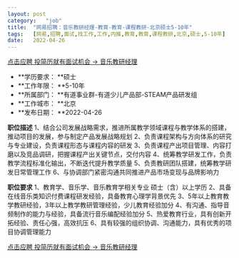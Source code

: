 ```yaml
---
layout:	post
category:	"job"
title:	"网易招聘：音乐教研经理-教育-教育-课程教研-北京硕士5-10年"
tags:	[网易,招聘,面试,找工作,工作,内推,教育,教育,课程教研,北京,硕士,5-10年]
date:	2022-04-26
---
```


[点击应聘 投简历就有面试机会 -> 音乐教研经理](http://mobile.bole.netease.com/bole/boleDetail?id=36510&employeeId=346f03c3cda5f04c&key=all)



- **学历要求： **硕士
- **工作年限： **5-10年
- **所属部门： **有道事业群-有道少儿产品部-STEAM产品研发组
- **工作城市： **北京
- **发布日期： **2022-04-26



**职位描述**
1、结合公司发展战略需求，推进所属教学领域课程与教学体系的搭建，推动项目的发展，参与制定产品发展战略规划
2、负责课程架构与方向体系的研究与专业建设，负责课程形态与课程内容的研发
3、负责课程产出项目管理、内容打磨以及竞品调研，把握课程产出关键节点，交付内容
4、统筹教学研发工作，负责教学流程标准化输出，不断迭代提升教学质量
5、负责教研团队搭建，统筹教学研发日常管理工作
6、与协调部门紧密沟通共同推进产品市场变现与品牌影响力



**职位要求**
1、教育学、音乐学、音乐教育学相关专业 硕士（含）以上学历
2、具备在线音乐类知识付费课程研发经验，具备教育心理学背景优先
3、5年以上教育教学教研经验，3年以上教学教研管理经验，少儿教育经验加分
4、有沟通、指导音频制作的能力与经验，具备流行音乐编配经验加分
5、热爱教育行业，具有创新开拓经验、责任心强，高效抗压
6、具有较强的组织协调、沟通能力，具有优秀的项目协调管理能力



[点击应聘 投简历就有面试机会 -> 音乐教研经理](http://mobile.bole.netease.com/bole/boleDetail?id=36510&employeeId=346f03c3cda5f04c&key=all)